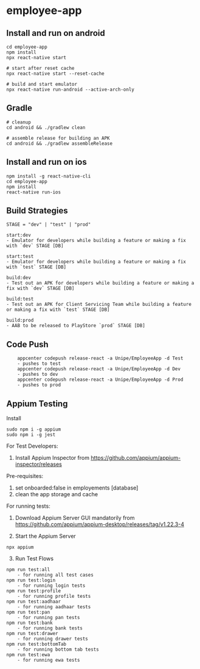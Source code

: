 # employee-app

## Install and run on android

```
cd employee-app
npm install
npx react-native start

# start after reset cache
npx react-native start --reset-cache

# build and start emulator
npx react-native run-android --active-arch-only
```

## Gradle

```
# cleanup
cd android && ./gradlew clean

# assemble release for building an APK
cd android && ./gradlew assembleRelease
```

## Install and run on ios

```
npm install -g react-native-cli
cd employee-app
npm install
react-native run-ios
```

## Build Strategies

`STAGE = "dev" | "test" | "prod"`

```
start:dev
- Emulator for developers while building a feature or making a fix with `dev` STAGE [DB]

start:test
- Emulator for developers while building a feature or making a fix with `test` STAGE [DB]

build:dev
- Test out an APK for developers while building a feature or making a fix with `dev` STAGE [DB]

build:test
- Test out an APK for Client Servicing Team while building a feature or making a fix with `test` STAGE [DB]

build:prod
- AAB to be released to PlayStore `prod` STAGE [DB]
```

## Code Push

```
    appcenter codepush release-react -a Unipe/EmployeeApp -d Test
    - pushes to test
    appcenter codepush release-react -a Unipe/EmployeeApp -d Dev
    - pushes to dev
    appcenter codepush release-react -a Unipe/EmployeeApp -d Prod
    - pushes to prod
```

## Appium Testing

Install

```
sudo npm i -g appium
sudo npm i -g jest
```

For Test Developers:

1. Install Appium Inspector from https://github.com/appium/appium-inspector/releases

Pre-requisites:

1. set onboarded:false in employements [database]
2. clean the app storage and cache

For running tests:

1. Download Appium Server GUI mandatorily from https://github.com/appium/appium-desktop/releases/tag/v1.22.3-4

2. Start the Appium Server

```
npx appium
```

3. Run Test Flows

```
npm run test:all
    - for running all test cases
npm run test:login
    - for running login tests
npm run test:profile
    - for running profile tests
npm run test:aadhaar
    - for running aadhaar tests
npm run test:pan
    - for running pan tests
npm run test:bank
    - for running bank tests
npm run test:drawer
    - for running drawer tests
npm run test:bottomTab
    - for running bottom tab tests
npm run test:ewa
    - for running ewa tests
```
